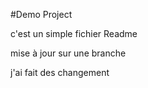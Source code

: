 #Demo Project 

c'est un simple fichier Readme

mise à jour sur une branche 

j'ai fait des changement